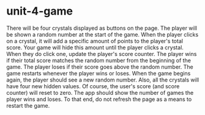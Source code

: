 # unit-4-game
There will be four crystals displayed as buttons on the page.   The player will be shown a random number at the start of the game.   When the player clicks on a crystal, it will add a specific amount of points to the player's total score.  Your game will hide this amount until the player clicks a crystal. When they do click one, update the player's score counter.    The player wins if their total score matches the random number from the beginning of the game.   The player loses if their score goes above the random number.   The game restarts whenever the player wins or loses.  When the game begins again, the player should see a new random number. Also, all the crystals will have four new hidden values. Of course, the user's score (and score counter) will reset to zero.    The app should show the number of games the player wins and loses. To that end, do not refresh the page as a means to restart the game.
